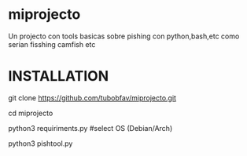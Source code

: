 # miprojecto
Un projecto con tools basicas sobre pishing con python,bash,etc como serian fisshing camfish etc
   # INSTALLATION 

git clone https://github.com/tubobfav/miprojecto.git

cd miprojecto

python3 requiriments.py #select OS (Debian/Arch)

python3 pishtool.py
```
